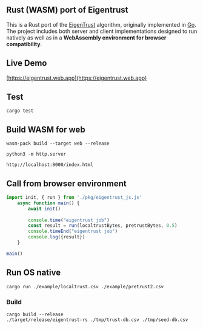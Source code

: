## Rust (WASM) port of Eigentrust
This is a Rust port of the [EigenTrust](https://nlp.stanford.edu/pubs/eigentrust.pdf) algorithm, originally implemented in [Go](https://github.com/Karma3Labs/go-eigentrust). The project includes both server and client implementations designed to run natively as well as in a **WebAssembly environment for browser compatibility**.

## Live Demo
[https://eigentrust.web.app](https://eigentrust.web.app)

## Test
```
cargo test
```

## Build WASM for web

```
wasm-pack build --target web --release

python3 -m http.server

http://localhost:8000/index.html
```

## Call from browser environment
```js
import init, { run } from './pkg/eigentrust_js.js'
    async function main() {
        await init()
        
        console.time("eigentrust job")
        const result = run(localtrustBytes, pretrustBytes, 0.5)
        console.timeEnd("eigentrust job")
        console.log({result})
    }

main()
```

## Run OS native
```
cargo run ./example/localtrust.csv ./example/pretrust2.csv
```

### Build 
```
cargo build --release
./target/release/eigentrust-rs ./tmp/trust-db.csv ./tmp/seed-db.csv
```
